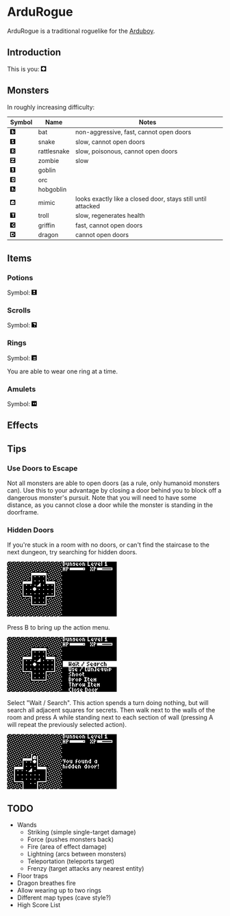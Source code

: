 # ArduRogue

ArduRogue is a traditional roguelike for the [Arduboy](https://www.arduboy.com/).

## Introduction

This is you: ![](img/player.png)

## Monsters

In roughly increasing difficulty:

| Symbol                   | Name        | Notes |
| ------------------------ | ----------- | ----- |
| ![](img/bat.png)         | bat         | non-aggressive, fast, cannot open doors |
| ![](img/snake.png)       | snake       | slow, cannot open doors |
| ![](img/rattlesnake.png) | rattlesnake | slow, poisonous, cannot open doors |
| ![](img/zombie.png)      | zombie      | slow |
| ![](img/goblin.png)      | goblin      | |
| ![](img/orc.png)         | orc         | |
| ![](img/hobgoblin.png)   | hobgoblin   | |
| ![](img/mimic.png)       | mimic       | looks exactly like a closed door, stays still until attacked | 
| ![](img/troll.png)       | troll       | slow, regenerates health |
| ![](img/griffin.png)     | griffin     | fast, cannot open doors |
| ![](img/dragon.png)      | dragon      | cannot open doors |

## Items

### Potions

Symbol: ![](img/potion.png)

### Scrolls

Symbol: ![](img/scroll.png)

### Rings

Symbol: ![](img/ring.png)

You are able to wear one ring at a time.

### Amulets

Symbol: ![](img/amulet.png)

## Effects

## Tips

### Use Doors to Escape

Not all monsters are able to open doors (as a rule, only humanoid monsters can).
Use this to your advantage by closing a door behind you to block off a dangerous monster's pursuit.
Note that you will need to have some distance, as you cannot close a door while the monster is standing in the doorframe.

### Hidden Doors

If you're stuck in a room with no doors, or can't find the staircase to the next dungeon, try searching for hidden doors.

![](img/hiddendoor1.png)

Press B to bring up the action menu.

![](img/hiddendoor2.png)

Select "Wait / Search". This action spends a turn doing nothing, but will search all adjacent squares for secrets.
Then walk next to the walls of the room and press A while standing next to each section of wall (pressing A will repeat the previously selected action).

![](img/hiddendoor3.png)

## TODO

- Wands
  - Striking (simple single-target damage)
  - Force (pushes monsters back)
  - Fire (area of effect damage)
  - Lightning (arcs between monsters)
  - Teleportation (teleports target)
  - Frenzy (target attacks any nearest entity)
- Floor traps
- Dragon breathes fire
- Allow wearing up to two rings
- Different map types (cave style?)
- High Score List
